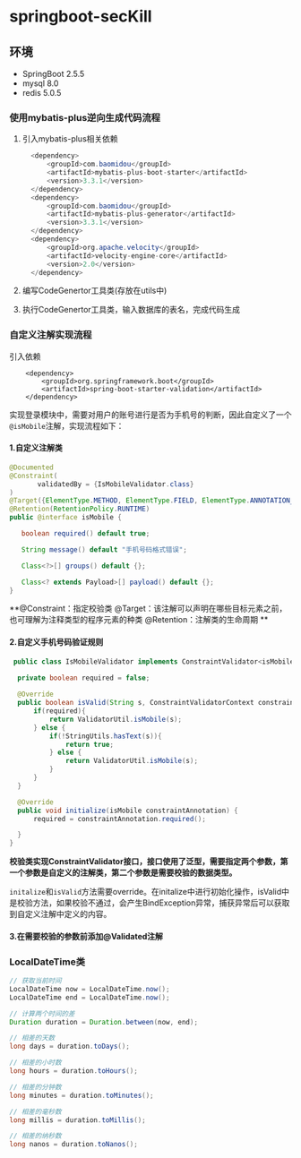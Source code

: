 # springboot-secKill

## 环境

- SpringBoot 2.5.5
- mysql 8.0
- redis 5.0.5

### 使用mybatis-plus逆向生成代码流程

 1. 引入mybatis-plus相关依赖
      ```java
        <dependency>
            <groupId>com.baomidou</groupId>
            <artifactId>mybatis-plus-boot-starter</artifactId>
            <version>3.3.1</version>
        </dependency>
        <dependency>
            <groupId>com.baomidou</groupId>
            <artifactId>mybatis-plus-generator</artifactId>
            <version>3.3.1</version>
        </dependency>
        <dependency>
            <groupId>org.apache.velocity</groupId>
            <artifactId>velocity-engine-core</artifactId>
            <version>2.0</version>
        </dependency>
 
 
 2. 编写CodeGenertor工具类(存放在utils中)
 
 3. 执行CodeGenertor工具类，输入数据库的表名，完成代码生成


### 自定义注解实现流程

引入依赖
    
        <dependency>
            <groupId>org.springframework.boot</groupId>
            <artifactId>spring-boot-starter-validation</artifactId>
        </dependency>
        
实现登录模块中，需要对用户的账号进行是否为手机号的判断，因此自定义了一个`@isMobile`注解，实现流程如下：

#### 1.自定义注解类
 ```java
@Documented
@Constraint(
        validatedBy = {IsMobileValidator.class}
)
@Target({ElementType.METHOD, ElementType.FIELD, ElementType.ANNOTATION_TYPE, ElementType.CONSTRUCTOR, ElementType.PARAMETER, ElementType.TYPE_USE})
@Retention(RetentionPolicy.RUNTIME)
public @interface isMobile {

    boolean required() default true;

    String message() default "手机号码格式错误";

    Class<?>[] groups() default {};

    Class<? extends Payload>[] payload() default {};
}
 
 ```
 
 **@Constraint：指定校验类
   @Target：该注解可以声明在哪些目标元素之前，也可理解为注释类型的程序元素的种类
   @Retention：注解类的生命周期
 **

#### 2.自定义手机号码验证规则
  ```java
   public class IsMobileValidator implements ConstraintValidator<isMobile,String> {
    
    private boolean required = false;

    @Override
    public boolean isValid(String s, ConstraintValidatorContext constraintValidatorContext) {
        if(required){
            return ValidatorUtil.isMobile(s);
        } else {
            if(!StringUtils.hasText(s)){
                return true;
            } else {
                return ValidatorUtil.isMobile(s);
            }
        }
    }

    @Override
    public void initialize(isMobile constraintAnnotation) {
        required = constraintAnnotation.required();

    }
 }
 ```

**校验类实现ConstraintValidator接口，接口使用了泛型，需要指定两个参数，第一个参数是自定义的注解类，第二个参数是需要校验的数据类型。**

`initalize`和`isValid`方法需要override。在initalize中进行初始化操作，isValid中是校验方法，如果校验不通过，会产生BindException异常，捕获异常后可以获取到自定义注解中定义的内容。

#### 3.在需要校验的参数前添加@Validated注解


### LocalDateTime类

```java
// 获取当前时间
LocalDateTime now = LocalDateTime.now();
LocalDateTime end = LocalDateTime.now();

// 计算两个时间的差
Duration duration = Duration.between(now, end);

// 相差的天数
long days = duration.toDays();

// 相差的小时数
long hours = duration.toHours();

// 相差的分钟数
long minutes = duration.toMinutes();

// 相差的毫秒数
long millis = duration.toMillis();

// 相差的纳秒数
long nanos = duration.toNanos();
```







